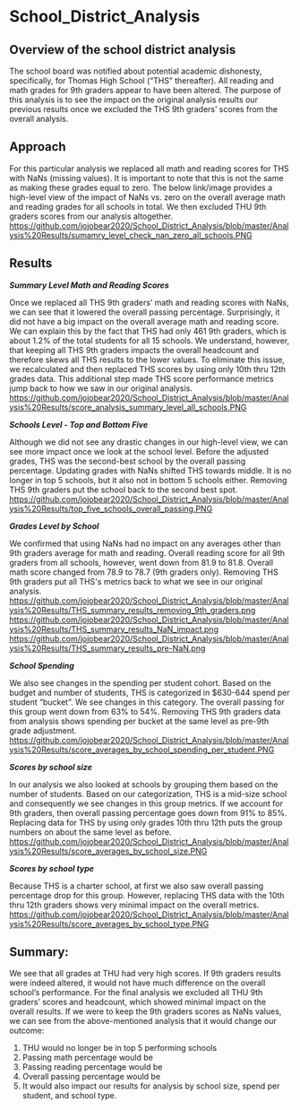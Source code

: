 # School_District_Analysis

## Overview of the school district analysis

The school board was notified about potential academic dishonesty, specifically, for Thomas High School (“THS” thereafter). All reading and math grades for 9th graders appear to have been altered. The purpose of this analysis is to see the impact on the original analysis results our previous results once we excluded the THS 9th graders’ scores from the overall analysis. 

## Approach

For this particular analysis we replaced all math and reading scores for THS with NaNs (missing values). It is important to note that this is not the same as making these grades equal to zero. The below link/image provides a high-level view of the impact of NaNs vs. zero on the overall average math and reading grades for all schools in total. We then excluded THU 9th graders scores from our analysis altogether. 
https://github.com/jojobear2020/School_District_Analysis/blob/master/Analysis%20Results/sumamry_level_check_nan_zero_all_schools.PNG


## Results

***Summary Level Math and Reading Scores***

Once we replaced all THS 9th graders’ math and reading scores with NaNs, we can see that it lowered the overall passing percentage. Surprisingly, it did not have a big impact on the overall average math and reading score. We can explain this by the fact that THS had only 461 9th graders, which is about 1.2% of the total students for all 15 schools. We understand, however, that keeping all THS 9th graders impacts the overall headcount and therefore skews all THS results to the lower values. To eliminate this issue, we recalculated and then replaced THS scores by using only 10th thru 12th grades data. This additional step made THS score performance metrics jump back to how we saw in our original analysis.
https://github.com/jojobear2020/School_District_Analysis/blob/master/Analysis%20Results/score_analysis_summary_level_all_schools.PNG


***Schools Level - Top and Bottom Five***

Although we did not see any drastic changes in our high-level view, we can see more impact once we look at the school level. Before the adjusted grades, THS was the second-best school by the overall passing percentage. Updating grades with NaNs shifted THS towards middle. It is no longer in top 5 schools, but it also not in bottom 5 schools either. Removing THS 9th graders put the school back to the second best spot.
https://github.com/jojobear2020/School_District_Analysis/blob/master/Analysis%20Results/top_five_schools_overall_passing.PNG

***Grades Level by School***

We confirmed that using NaNs had no impact on any averages other than 9th graders average for math and reading. Overall reading score for all 9th graders from all schools, however, went down from 81.9 to 81.8. Overall math score changed from 78.9 to 78.7 (9th graders only). Removing THS 9th graders put all THS's metrics back to what we see in our original analysis.
https://github.com/jojobear2020/School_District_Analysis/blob/master/Analysis%20Results/THS_summary_results_removing_9th_graders.png
https://github.com/jojobear2020/School_District_Analysis/blob/master/Analysis%20Results/THS_summary_results_NaN_impact.png
https://github.com/jojobear2020/School_District_Analysis/blob/master/Analysis%20Results/THS_summary_results_pre-NaN.png


***School Spending***

We also see changes in the spending per student cohort. Based on the budget and number of students, THS is categorized in $630-644 spend per student “bucket”. We see changes in this category. The overall passing for this group went down from 63% to 54%. Removing THS 9th graders data from analysis shows spending per bucket at the same level as pre-9th grade adjustment.
https://github.com/jojobear2020/School_District_Analysis/blob/master/Analysis%20Results/score_averages_by_school_spending_per_student.PNG


***Scores by school size***

In our analysis we also looked at schools by grouping them based on the number of students. Based on our categorization, THS is a mid-size school and consequently we see changes in this group metrics. If we account for 9th graders, then overall passing percentage goes down from 91% to 85%. Replacing data for THS by using only grades 10th thru 12th puts the group numbers on about the same level as before.
https://github.com/jojobear2020/School_District_Analysis/blob/master/Analysis%20Results/score_averages_by_school_size.PNG

***Scores by school type***

Because THS is a charter school, at first we also saw overall passing percentage drop for this group. However, replacing THS data with the 10th thru 12th graders shows very minimal impact on the overall metrics.
https://github.com/jojobear2020/School_District_Analysis/blob/master/Analysis%20Results/score_averages_by_school_type.PNG


## Summary:

We see that all grades at THU had very high scores. If 9th graders results were indeed altered, it would not have much difference on the overall school’s performance. For the final analysis we excluded all THU 9th graders’ scores and headcount, which showed minimal impact on the overall results. If we were to keep the 9th graders scores as NaNs values, we can see from the above-mentioned analysis that it would change our outcome:

1.	THU would no longer be in top 5 performing schools
2.	Passing math percentage would be
3.	Passing reading percentage would be
4.	Overall passing percentage would be
5.	It would also impact our results for analysis by school size, spend per student, and school type.
